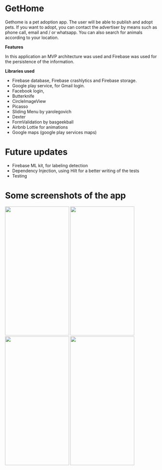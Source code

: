 # GetHome

Gethome is a pet adoption app. The user will be able to publish and adopt pets. If you want to adopt, you can contact the advertiser by means such as phone call, email and / or whatsapp. You can also search for animals according to your location.

**Features**

In this application an MVP architecture was used and Firebase was used for the persistence of the information.

**Libraries used**

* Firebase database, Firebase crashlytics and Firebase storage.
* Google play service, for Gmail login.
* Facebook login,
* Butterknife
* CircleImageView
* Picasso
* Sliding Menu by yarolegovich
* Dexter
* FormValidation by basgeekball
* Airbnb Lottie for animations
* Google maps (google play services maps)



# Future updates
* Firebase ML kit, for labeling detection
* Dependency Injection, using Hilt for a better writing of the tests
* Testing

# Some screenshots of the app

<p align"center">
<img src="https://user-images.githubusercontent.com/59579790/127693579-71657620-046a-464d-b869-ca66076e44da.png" width="211" height="423" />
<img src="https://user-images.githubusercontent.com/59579790/127693618-c3a59aca-30b7-41e4-ae8a-e8aec51328d7.png" width="211" height="423"  />
<img src="https://user-images.githubusercontent.com/59579790/127756520-ad15fbbb-8fa3-45fb-8e1e-5f7a4cb9162d.png" width="211" height="423"  />
<img src="https://user-images.githubusercontent.com/59579790/127693701-bb4483ec-b090-4a69-91cf-b392df1470a5.png" width="211" height="423"  />
</p>





